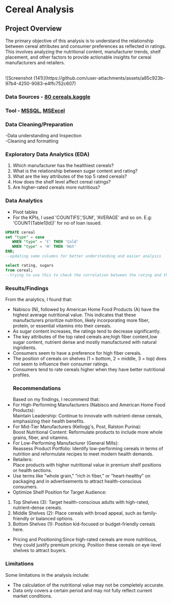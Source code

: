 # Cereal Analysis
## Project Overview
The primary objective of this analysis is to understand the relationship between cereal attributes and consumer preferences as reflected in ratings.
This involves analyzing the nutritional content, manufacturer trends, shelf placement, and other factors to provide actionable insights for cereal manufacturers and retailers.

<br/>
![Screenshot (141)](https://github.com/user-attachments/assets/a85c923b-97b4-4250-9083-e4ffc752c607)

### Data Sources - [80 cereals.kaggle](https://www.kaggle.com/datasets/crawford/80-cereals)
### Tool - [MSSQL](https://www.microsoft.com/en-us/sql-server/sql-server-downloads), [MSExcel](https://www.microsoft.com/en-us/microsoft-365/excel)
### Data Cleaning/Preparation<br/>
-Data understanding and Inspection<br/>
-Cleaning and formatting
### Exploratory Data Analytics (EDA)
1. Which manufacturer has the healthiest cereals?
2. What is the relationship between sugar content and rating?
3. What are the key attributes of the top 5 rated cereals?
4. How does the shelf level affect cereal ratings?
5. Are higher-rated cereals more nutritious?
### Data Analytics
- Pivot tables<br/>
- For the KPIs, I used 'COUNTIFS','SUM', 'AVERAGE' and so on. E.g: 'COUNT(Table1[Id])' for no of loan issued.
 ```sql
UPDATE cereal
set "type" = case
	WHEN "type" = 'C' THEN 'Cold'
	WHEN "type" = 'H' THEN 'Hot'    
END;
--updating some columns for better understanding and easier analysis
```
```sql
select rating, sugars
from cereal;
--trying to use this to check the correlation between the rating and the sugar
```
### Results/Findings
From the analytics, I found that:
- Nabisco (N),  followed by American Home Food Products (A) have the highest average nutritional value. This indicates that these manufacturers prioritize nutrition, likely incorporating more fiber, protein, or essential vitamins into their cereals.
- As sugar content increases, the ratings tend to decrease significantly.
- The key attributes of the top rated cereals are;high fiber content,low sugar content, nutrient dense and mostly manufactured with natural ingridients.
- Consumers seem to have a preference for high fiber cereals.
- The position of cereals on shelves (1 = bottom, 2 = middle, 3 = top) does not seem to influence their consumer ratings.
- Consumers tend to rate cereals higher when they have better nutritional profiles.
  ### Recommendations
  Based on my findings, I recommend that:
- For High-Performing Manufacturers (Nabisco and American Home Food Products):<br>
Maintain Leadership: Continue to innovate with nutrient-dense cereals, emphasizing their health benefits.
- For Mid-Tier Manufacturers (Kellogg's, Post, Ralston Purina):<br>
Boost Nutritional Content: Reformulate products to include more whole grains, fiber, and vitamins.
- For Low-Performing Manufacturer (General Mills):<br>
Reassess Product Portfolio: Identify low-performing cereals in terms of nutrition and reformulate recipes to meet modern health demands.
- Retailers:<br>
Place products with higher nutritional value in premium shelf positions or health sections.
- Use terms like "whole grain," "rich in fiber," or "heart-healthy" on packaging and in advertisements to attract health-conscious consumers.
- Optimize Shelf Position for Target Audience:
1. Top Shelves (3): Target health-conscious adults with high-rated, nutrient-dense cereals.
2. Middle Shelves (2): Place cereals with broad appeal, such as family-friendly or balanced options.
3. Bottom Shelves (1): Position kid-focused or budget-friendly cereals here.

- Pricing and Positioning:Since high-rated cereals are more nutritious, they could justify premium pricing. Position these cereals on eye-level shelves to attract buyers.

### Limitations
Some limitations in the analysis include:
- The calculation of the nutritional value may not be completely accurate.
- Data only covers a certain period and may not fully reflect current market conditions.
